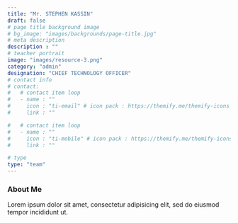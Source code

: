 ```yaml
---
title: "Mr. STEPHEN KASSIN"
draft: false
# page title background image
# bg_image: "images/backgrounds/page-title.jpg"
# meta description
description : ""
# teacher portrait
image: "images/resource-3.png"
category: "admin"
designation: "CHIEF TECHNOLOGY OFFICER"
# contact info
# contact:
#   # contact item loop
#   - name : ""
#     icon : "ti-email" # icon pack : https://themify.me/themify-icons
#     link : ""

#   # contact item loop
#   - name : ""
#     icon : "ti-mobile" # icon pack : https://themify.me/themify-icons
#     link : ""

# type
type: "team"
---
```


### About Me

Lorem ipsum dolor sit amet, consectetur adipisicing elit, sed do eiusmod tempor incididunt ut.
